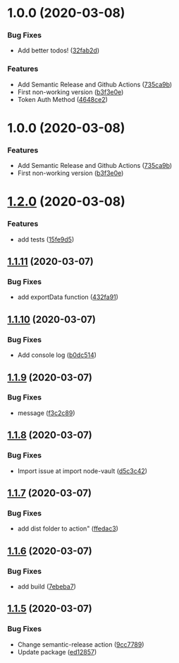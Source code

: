 # 1.0.0 (2020-03-08)


### Bug Fixes

* Add better todos! ([32fab2d](https://github.com/bjerkio/vault-action/commit/32fab2dbf037c0bcfd0fce5a280f5e78efcb7774))


### Features

* Add Semantic Release and Github Actions ([735ca9b](https://github.com/bjerkio/vault-action/commit/735ca9b55508e2bd990a7fb26ca60cfa9602e6b8))
* First non-working version ([b3f3e0e](https://github.com/bjerkio/vault-action/commit/b3f3e0e79120e4defac54102259408f83c82ab46))
* Token Auth Method ([4648ce2](https://github.com/bjerkio/vault-action/commit/4648ce26b9e56eea334a664103cba79fffd2e301))

# 1.0.0 (2020-03-08)


### Features

* Add Semantic Release and Github Actions ([735ca9b](https://github.com/bjerkio/vault-action/commit/735ca9b55508e2bd990a7fb26ca60cfa9602e6b8))
* First non-working version ([b3f3e0e](https://github.com/bjerkio/vault-action/commit/b3f3e0e79120e4defac54102259408f83c82ab46))

# [1.2.0](https://github.com/bjerkio/vault-action/compare/v1.1.11...v1.2.0) (2020-03-08)


### Features

* add tests ([15fe9d5](https://github.com/bjerkio/vault-action/commit/15fe9d5d2acd5d894447c3a1865abf5c02880df9))

## [1.1.11](https://github.com/bjerkio/vault-action/compare/v1.1.10...v1.1.11) (2020-03-07)


### Bug Fixes

* add exportData function ([432fa91](https://github.com/bjerkio/vault-action/commit/432fa9113b12269e389db61b7888028d0b5b49a6))

## [1.1.10](https://github.com/bjerkio/vault-action/compare/v1.1.9...v1.1.10) (2020-03-07)


### Bug Fixes

* Add console log ([b0dc514](https://github.com/bjerkio/vault-action/commit/b0dc51411c6ebca312a9b8159ef16ebd10b9cf80))

## [1.1.9](https://github.com/bjerkio/vault-action/compare/v1.1.8...v1.1.9) (2020-03-07)


### Bug Fixes

* message ([f3c2c89](https://github.com/bjerkio/vault-action/commit/f3c2c89d8e891e0a90c725b8d4ef7340edbd78b9))

## [1.1.8](https://github.com/bjerkio/vault-action/compare/v1.1.7...v1.1.8) (2020-03-07)


### Bug Fixes

* Import issue at import node-vault ([d5c3c42](https://github.com/bjerkio/vault-action/commit/d5c3c422913e91f38fefb0c20016dbab5284e0ad))

## [1.1.7](https://github.com/bjerkio/vault-action/compare/v1.1.6...v1.1.7) (2020-03-07)


### Bug Fixes

* add dist folder to action" ([ffedac3](https://github.com/bjerkio/vault-action/commit/ffedac3e77190e3d8bf3829f8d8d69567bff143e))

## [1.1.6](https://github.com/bjerkio/vault-action/compare/v1.1.5...v1.1.6) (2020-03-07)


### Bug Fixes

* add build ([7ebeba7](https://github.com/bjerkio/vault-action/commit/7ebeba75b8c66e0c08e1ee39f21e259b94e5bf0c))

## [1.1.5](https://github.com/bjerkio/vault-action/compare/v1.1.4...v1.1.5) (2020-03-07)


### Bug Fixes

* Change semantic-release action ([9cc7789](https://github.com/bjerkio/vault-action/commit/9cc7789c7cd0b9b34da024a523a49df5cb159b1a))
* Update package ([ed12857](https://github.com/bjerkio/vault-action/commit/ed12857f77bbb46f6157b597738a9b893211b62a))
